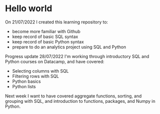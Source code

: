 
# Hello world

On 21/07/2022 I created this learning repository to:
* become more familiar with Github
* keep record of basic SQL syntax
* keep record of basic Python syntax
* prepare to do an analytics project using SQL and Python

Progress update 28/07/2022
I'm working through introductory SQL and Python courses on Datacamp, and have covered:
* Selecting columns with SQL
* Filtering rows with SQL
* Python basics
* Python lists

Next week I want to have covered aggregate functions, sorting, and grouping with SQL, and introduction to functions, packages, and Numpy in Python. 
